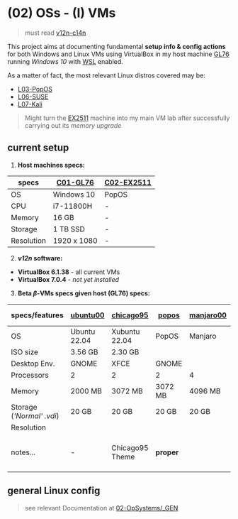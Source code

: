 # (02) OSs - (I) VMs

> must read [v12n-c14n](/SLIT-projects/02-Operating_Systems/_GEN/v12n-c14n.md)

This project aims at documenting fundamental **setup info & config actions** for both Windows and Linux VMs using VirtualBox in my host machine [GL76](/SLIT-projects/01-Tinkering_Devices/_devices/C01-GL76.md) running *Windows 10* with [WSL](/SLIT-projects/02-Operating_Systems/_GEN/WSL.md) enabled.

As a matter of fact, the most relevant Linux distros covered may be:
- [L03-PopOS](/SLIT-projects/02-Operating_Systems/I-VMs/L03-PopOS/)
- [L06-SUSE](/SLIT-projects/02-Operating_Systems/I-VMs/L06-SUSE/)
- [L07-Kali](/SLIT-projects/02-Operating_Systems/I-VMs/L07-Kali)

> Might turn the [EX2511](/SLIT-projects/01-Tinkering_Devices/_devices/C02-EX2511.md) machine into my main VM lab after successfully carrying out its *memory upgrade*


## current setup

1. **Host machines specs:**

|specs|[C01-GL76](/SLIT-projects/01-Tinkering_Devices/_devices/C01-GL76.md)|[C02-EX2511](/SLIT-projects/01-Tinkering_Devices/_devices/C02-EX2511.md)|
|---|---|---|
|OS|Windows 10|PopOS|
|CPU|i7-11800H| - |
|Memory|16 GB| - |
|Storage|1 TB SSD| - |
|Resolution|1920 x 1080| - |



2. ***v12n* software:**
- **VirtualBox 6.1.38** - all current VMs
- **VirtualBox 7.0.4** - *not yet installed*




3. **Beta *β*-VMs specs given host (GL76) specs:**

<!--
> β == Beta (to be deleted) --- Ω == Omega (to be maintained)
>
> A == ASIR --- L == Linux --- W == Windows
-->

|specs/features|[ubuntu00](/SLIT-projects/02-Operating_Systems/I-VMs/A01-Ubuntu/β-ubuntu00_VM.md)|[chicago95](/SLIT-projects/02-Operating_Systems/I-VMs/L02-Xubuntu/β-chicago95_VM.md)|[popos](/SLIT-projects/02-Operating_Systems/I-VMs/L03-PopOS/β-popos_VM.md)|[manjaro00](/SLIT-projects/02-Operating_Systems/I-VMs/L04-Manjaro/β-manjaro00_VM.md)|[manjey-i3](/SLIT-projects/02-Operating_Systems/I-VMs/L04-Manjaro/β-manjey-i3_VM.md)|[susey](/SLIT-projects/02-Operating_Systems/I-VMs/L06-SUSE/β-susey_VM.md)|[kaley](/SLIT-projects/02-Operating_Systems/I-VMs/L07-Kali/β-kaley_VM.md)|[10VM](/SLIT-projects/02-Operating_Systems/I-VMs/W01-Windows10/β-10VM_VM.md)|[win10](/SLIT-projects/02-Operating_Systems/I-VMs/W01-Windows10/β-win10_VM.md)|
|---|---|---|---|---|---|---|---|---|---|
|OS|Ubuntu 22.04|Xubuntu 22.04|PopOS|Manjaro|Manjaro|Tumbleweed|Kali Linux|Windows 10|Windows 10|
|ISO size|3.56 GB|2.30 GB|
|Desktop Env.|GNOME|XFCE|GNOME||||| - | - |
|Processors|2|2|2|4|4|4|2|4|6|
|Memory|2000 MB|3072 MB|3072 MB|4096 MB|4096 MB|4096 MB|2048 MB|4096 MB|8000 MB|
|Storage (*'Normal' .vdi*)|20 GB|20 GB|20 GB|20 GB|20 GB|20 GB|80 GB|50 GB|80 GB|
|Resolution|
|notes...| - |Chicago95 Theme|**proper**||Arch-based||Kali ISO for VMs


## general Linux config

> see relevant Documentation at [02-OpSystems/_GEN](/SLIT-projects/02-Operating_Systems/_GEN/)
